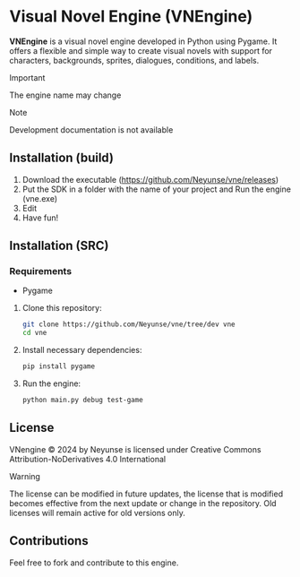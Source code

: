 # Visual Novel Engine (VNEngine)

**VNEngine** is a visual novel engine developed in Python using Pygame. It offers a flexible and simple way to create visual novels with support for characters, backgrounds, sprites, dialogues, conditions, and labels.

> [!IMPORTANT]  
> The engine name may change

>[!NOTE]
> Development documentation is not available

## Installation (build)

1. Download the executable (https://github.com/Neyunse/vne/releases)
2. Put the SDK in a folder with the name of your project and Run the engine (vne.exe)
3. Edit
4. Have fun!

## Installation (SRC)

### Requirements

* Pygame

1. Clone this repository:
   ```bash
   git clone https://github.com/Neyunse/vne/tree/dev vne
   cd vne
   ```

2. Install necessary dependencies:
   ```bash
   pip install pygame
   ```

3. Run the engine:
   ```bash
   python main.py debug test-game
   ```

## License

VNengine © 2024 by Neyunse is licensed under Creative Commons Attribution-NoDerivatives 4.0 International

> [!WARNING]  
> The license can be modified in future updates, the license that is modified becomes effective from the next update or change in the repository. Old licenses will remain active for old versions only.

## Contributions

Feel free to fork and contribute to this engine.
